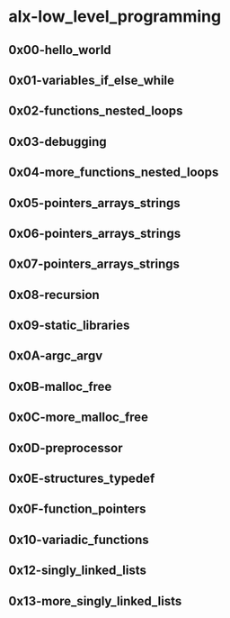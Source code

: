 # alx-low_level_programming

## 0x00-hello_world

## 0x01-variables_if_else_while

## 0x02-functions_nested_loops

## 0x03-debugging

## 0x04-more_functions_nested_loops

## 0x05-pointers_arrays_strings

## 0x06-pointers_arrays_strings

## 0x07-pointers_arrays_strings

## 0x08-recursion

## 0x09-static_libraries

## 0x0A-argc_argv

## 0x0B-malloc_free

## 0x0C-more_malloc_free

## 0x0D-preprocessor

## 0x0E-structures_typedef

## 0x0F-function_pointers

## 0x10-variadic_functions

## 0x12-singly_linked_lists

## 0x13-more_singly_linked_lists
